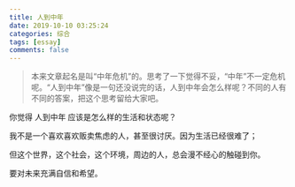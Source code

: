 ```yaml
---
title: 人到中年
date: 2019-10-10 03:25:24
categories: 综合
tags: [essay]
comments: false
---
```


> 本来文章起名是叫“中年危机”的。思考了一下觉得不妥，“中年”不一定危机呢。“人到中年”像是一句还没说完的话，人到中年会怎么样呢？不同的人有不同的答案，把这个思考留给大家吧。


你觉得 人到中年 应该是怎么样的生活和状态呢？

我不是一个喜欢喜欢贩卖焦虑的人，甚至很讨厌。因为生活已经很难了；

但这个世界，这个社会，这个环境，周边的人，总会漫不经心的触碰到你。

要对未来充满自信和希望。


